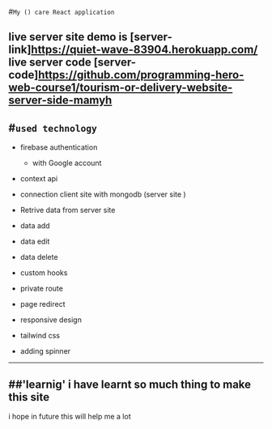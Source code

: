#`My () care React application `
 
 live server site  demo is [server-link]https://quiet-wave-83904.herokuapp.com/
 live server code [server-code]https://github.com/programming-hero-web-course1/tourism-or-delivery-website-server-side-mamyh
------------------------------
 #`used technology `
-----------------------------
 - firebase authentication 
     - with Google account 
    
- context api
- connection client site with mongodb (server site )
- Retrive data from server site
- data add
- data edit
- data delete
- custom hooks
- private route 
- page redirect 
- responsive design 
- tailwind css 
- adding spinner 

---------------------------------------------------
##'learnig'
  i have learnt so much thing to make this site 
  ------------------------------------------------
  i hope in future this will help me a lot 